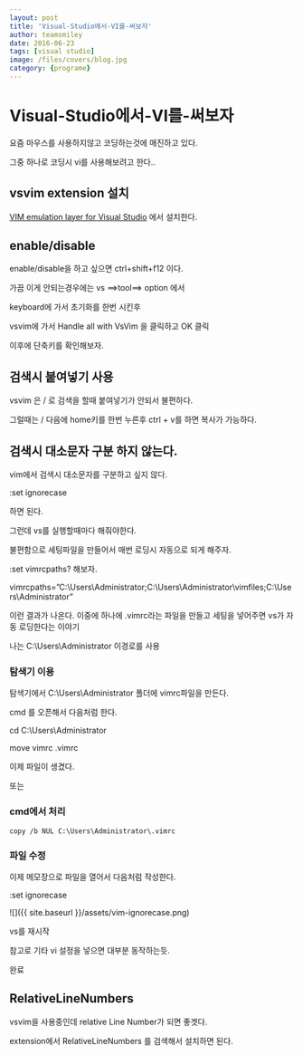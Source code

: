 ```yaml
---
layout: post
title: 'Visual-Studio에서-VI를-써보자' 
author: teamsmiley 
date: 2016-06-23
tags: [visual studio]
image: /files/covers/blog.jpg
category: {programe}
---
```


# Visual-Studio에서-VI를-써보자

요즘 마우스를 사용하지않고 코딩하는것에 매진하고 있다.

그중 하나로 코딩시 vi를 사용해보려고 한다..

## vsvim extension 설치

[VIM emulation layer for Visual Studio](https://visualstudiogallery.msdn.microsoft.com/59ca71b3-a4a3-46ca-8fe1-0e90e3f79329) 에서 설치한다.

## enable/disable
enable/disable을 하고 싶으면 ctrl+shift+f12 이다.

가끔 이게 안되는경우에는 vs ==>tool==> option 에서

keyboard에 가서 초기화를 한번 시킨후

vsvim에 가서  Handle all with VsVim 을 클릭하고 OK 클릭

이후에 단축키를 확인해보자.

## 검색시 붙여넣기 사용 

vsvim 은 / 로 검색을 할때 붙여넣기가 안되서 불편하다.

그럴때는 /  다음에 home키를 한번 누른후 ctrl + v를 하면 복사가 가능하다.

## 검색시 대소문자 구분 하지 않는다.

vim에서 검색시 대소문자를 구분하고 싶지 않다.

:set ignorecase

하면 된다.

그런데 vs를 실행할때마다 해줘야한다.

불편함으로 세팅파일을 만들어서 매번 로딩시 자동으로 되게 해주자.

:set vimrcpaths? 해보자.

vimrcpaths=”C:\Users\Administrator;C:\Users\Administrator\vimfiles;C:\Users\Administrator”

이런 결과가 나온다. 
이중에 하나에 .vimrc라는 파일을 만들고 세팅을 넣어주면 vs가 자동 로딩한다는 이야기 

나는 C:\Users\Administrator 이경로를 사용

### 탐색기 이용 
탐색기에서 C:\Users\Administrator 폴더에 vimrc파일을 만든다. 

cmd 를 오픈해서 다음처럼 한다.

cd C:\Users\Administrator

move vimrc .vimrc

이제 파일이 생겼다.

또는 

### cmd에서 처리
```
copy /b NUL C:\Users\Administrator\.vimrc
```
### 파일 수정 

이제 메모장으로 파일을 열어서 다음처럼 작성한다.

:set ignorecase

![]({{ site.baseurl }}/assets/vim-ignorecase.png)

vs를 재시작

참고로 기타 vi 설정을 넣으면 대부분 동작하는듯.

완료 

## RelativeLineNumbers

vsvim을 사용중인데 relative Line Number가 되면 좋겟다. 

extension에서 RelativeLineNumbers 를 검색해서 설치하면 된다. 




